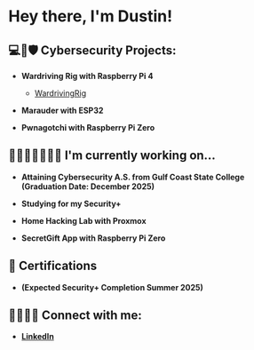 <h1>Hey there, I'm Dustin!

<h2>💻🔑🛡 Cybersecurity Projects:</h2>

- <b>Wardriving Rig with Raspberry Pi 4</b>
  - [WardrivingRig](https://github.com/dustinGodfrey/WardrivingRig)
    
- <b>Marauder with ESP32</b>
 <!-- - [Placeholder](https://) -->
    
- <b>Pwnagotchi with Raspberry Pi Zero</b>
 <!-- - [Placeholder](https://) -->
    

<h2>👩🏻‍💻📓✍🏻💡 I'm currently working on...</h2>

- <b>Attaining Cybersecurity A.S. from Gulf Coast State College (Graduation Date: December 2025)</b>

- <b>Studying for my Security+</b>

- <b>Home Hacking Lab with Proxmox</b>

- <b>SecretGift App with Raspberry Pi Zero</b>
 

<h2>📃 Certifications</h2>

- <b>(Expected Security+ Completion Summer 2025)</b>


<h2>👥🙋🏻‍♂️ Connect with me:</h2>

- <b>[LinkedIn](https://www.linkedin.com/in/dustingodfrey/)</b>
